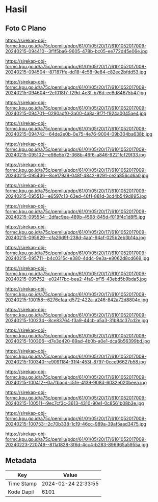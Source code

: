 # Hasil

## Foto C Plano

https://sirekap-obj-formc.kpu.go.id/a75c/pemilu/pdpr/61/01/05/20/17/6101052017009-20240215-094410--3f1f5ba6-9605-478b-bc05-ee772d45e06e.jpg

https://sirekap-obj-formc.kpu.go.id/a75c/pemilu/pdpr/61/01/05/20/17/6101052017009-20240215-094504--87187ffe-dd18-4c58-9e84-c82ec2bfdd53.jpg

https://sirekap-obj-formc.kpu.go.id/a75c/pemilu/pdpr/61/01/05/20/17/6101052017009-20240215-094604--2ef018f7-f29d-4e3f-b76d-ee8d84675b47.jpg

https://sirekap-obj-formc.kpu.go.id/a75c/pemilu/pdpr/61/01/05/20/17/6101052017009-20240215-094701--0290adf0-3a00-4a8a-9f7f-f924a0045ae4.jpg

https://sirekap-obj-formc.kpu.go.id/a75c/pemilu/pdpr/61/01/05/20/17/6101052017009-20240215-094742--64de2e0b-0e75-4e76-9004-09b304ba638b.jpg

https://sirekap-obj-formc.kpu.go.id/a75c/pemilu/pdpr/61/01/05/20/17/6101052017009-20240215-095102--e98e5b72-368b-46f6-a846-9221fcf29f33.jpg

https://sirekap-obj-formc.kpu.go.id/a75c/pemilu/pdpr/61/01/05/20/17/6101052017009-20240215-095436--8ce179a9-048f-4842-9291-ce2a856cd6a0.jpg

https://sirekap-obj-formc.kpu.go.id/a75c/pemilu/pdpr/61/01/05/20/17/6101052017009-20240215-095513--e6597c13-63ed-46f1-881d-3cd4b549d895.jpg

https://sirekap-obj-formc.kpu.go.id/a75c/pemilu/pdpr/61/01/05/20/17/6101052017009-20240215-095554--2dfac9ea-489b-4598-845d-f019f4c1d8f5.jpg

https://sirekap-obj-formc.kpu.go.id/a75c/pemilu/pdpr/61/01/05/20/17/6101052017009-20240215-095629--cfa26d9f-238d-4aa1-94af-025b2eb3b14a.jpg

https://sirekap-obj-formc.kpu.go.id/a75c/pemilu/pdpr/61/01/05/20/17/6101052017009-20240215-095711--b4c0315c-e380-4dd4-9e3a-e8062d8cd669.jpg

https://sirekap-obj-formc.kpu.go.id/a75c/pemilu/pdpr/61/01/05/20/17/6101052017009-20240215-095752--e02417bc-bea2-4fa9-bf15-43ebd5b9bda5.jpg

https://sirekap-obj-formc.kpu.go.id/a75c/pemilu/pdpr/61/01/05/20/17/6101052017009-20240215-100158--6276efaa-d572-422a-a246-842a72d8804c.jpg

https://sirekap-obj-formc.kpu.go.id/a75c/pemilu/pdpr/61/01/05/20/17/6101052017009-20240215-100234--8ce83764-f3a9-44cb-a5a3-31b84c37cd2e.jpg

https://sirekap-obj-formc.kpu.go.id/a75c/pemilu/pdpr/61/01/05/20/17/6101052017009-20240215-100306--d7e3d420-89ad-4b0b-a0e1-dca6b56399bd.jpg

https://sirekap-obj-formc.kpu.go.id/a75c/pemilu/pdpr/61/01/05/20/17/6101052017009-20240215-100340--e9091184-31f4-453f-8797-0cce96627b58.jpg

https://sirekap-obj-formc.kpu.go.id/a75c/pemilu/pdpr/61/01/05/20/17/6101052017009-20240215-100412--0a7fbacd-c51e-4139-908d-6032e020beea.jpg

https://sirekap-obj-formc.kpu.go.id/a75c/pemilu/pdpr/61/01/05/20/17/6101052017009-20240215-100511--9ec7cf3c-3613-4310-90e1-0c8561b08b3e.jpg

https://sirekap-obj-formc.kpu.go.id/a75c/pemilu/pdpr/61/01/05/20/17/6101052017009-20240215-100753--2c70b338-1c19-46cc-989a-39af5aad3475.jpg

https://sirekap-obj-formc.kpu.go.id/a75c/pemilu/pdpr/61/01/05/20/17/6101052017009-20240223-220749--811a1828-3f6d-4cc4-b283-896965a5955a.jpg


## Metadata

| Key        | Value               |
| ---------- | ------------------- |
| Time Stamp | 2024-02-24 22:33:55 |
| Kode Dapil | 6101                |



